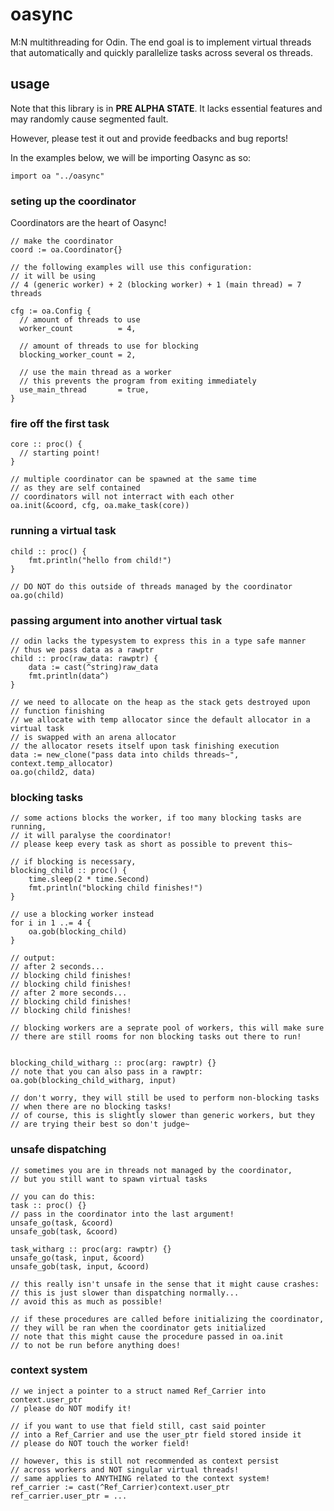 # oasync

M:N multithreading for Odin. The end goal is to implement virtual threads that 
automatically and quickly parallelize tasks across several os threads.

## usage
Note that this library is in **PRE ALPHA STATE**. It lacks essential features 
and may randomly cause segmented fault.

However, please test it out and provide feedbacks and bug reports!

In the examples below, we will be importing Oasync as so: 
```odin 
import oa "../oasync"
```

### seting up the coordinator
Coordinators are the heart of Oasync!
```odin
// make the coordinator
coord := oa.Coordinator{}

// the following examples will use this configuration:
// it will be using
// 4 (generic worker) + 2 (blocking worker) + 1 (main thread) = 7 threads

cfg := oa.Config {
  // amount of threads to use
  worker_count          = 4,

  // amount of threads to use for blocking
  blocking_worker_count = 2,

  // use the main thread as a worker 
  // this prevents the program from exiting immediately
  use_main_thread       = true,
}
```

### fire off the first task
```odin 
core :: proc() {
  // starting point!
}

// multiple coordinator can be spawned at the same time 
// as they are self contained 
// coordinators will not interract with each other
oa.init(&coord, cfg, oa.make_task(core))
```

###  running a virtual task 
```odin
child :: proc() {
	fmt.println("hello from child!")
}

// DO NOT do this outside of threads managed by the coordinator
oa.go(child)
```

### passing argument into another virtual task 
```odin 
// odin lacks the typesystem to express this in a type safe manner
// thus we pass data as a rawptr
child :: proc(raw_data: rawptr) {
	data := cast(^string)raw_data
	fmt.println(data^)
}

// we need to allocate on the heap as the stack gets destroyed upon 
// function finishing
// we allocate with temp allocator since the default allocator in a virtual task
// is swapped with an arena allocator
// the allocator resets itself upon task finishing execution
data := new_clone("pass data into childs threads~", context.temp_allocator)
oa.go(child2, data)
```

### blocking tasks 
```odin 
// some actions blocks the worker, if too many blocking tasks are running, 
// it will paralyse the coordinator!
// please keep every task as short as possible to prevent this~

// if blocking is necessary,
blocking_child :: proc() {
	time.sleep(2 * time.Second)
	fmt.println("blocking child finishes!")
}

// use a blocking worker instead
for i in 1 ..= 4 {
	oa.gob(blocking_child)
}

// output: 
// after 2 seconds...
// blocking child finishes!
// blocking child finishes!
// after 2 more seconds...
// blocking child finishes!
// blocking child finishes!

// blocking workers are a seprate pool of workers, this will make sure 
// there are still rooms for non blocking tasks out there to run!


blocking_child_witharg :: proc(arg: rawptr) {}
// note that you can also pass in a rawptr: 
oa.gob(blocking_child_witharg, input)

// don't worry, they will still be used to perform non-blocking tasks 
// when there are no blocking tasks! 
// of course, this is slightly slower than generic workers, but they 
// are trying their best so don't judge~
```

### unsafe dispatching 
```odin
// sometimes you are in threads not managed by the coordinator,
// but you still want to spawn virtual tasks

// you can do this:
task :: proc() {}
// pass in the coordinator into the last argument!
unsafe_go(task, &coord)
unsafe_gob(task, &coord)

task_witharg :: proc(arg: rawptr) {}
unsafe_go(task, input, &coord)
unsafe_gob(task, input, &coord)

// this really isn't unsafe in the sense that it might cause crashes:
// this is just slower than dispatching normally...
// avoid this as much as possible!

// if these procedures are called before initializing the coordinator, 
// they will be ran when the coordinator gets initialized
// note that this might cause the procedure passed in oa.init 
// to not be run before anything does!
```

### context system
```odin 
// we inject a pointer to a struct named Ref_Carrier into context.user_ptr
// please do NOT modify it!

// if you want to use that field still, cast said pointer 
// into a Ref_Carrier and use the user_ptr field stored inside it 
// please do NOT touch the worker field!

// however, this is still not recommended as context persist 
// across workers and NOT singular virtual threads!
// same applies to ANYTHING related to the context system!
ref_carrier := cast(^Ref_Carrier)context.user_ptr
ref_carrier.user_ptr = ...
```
